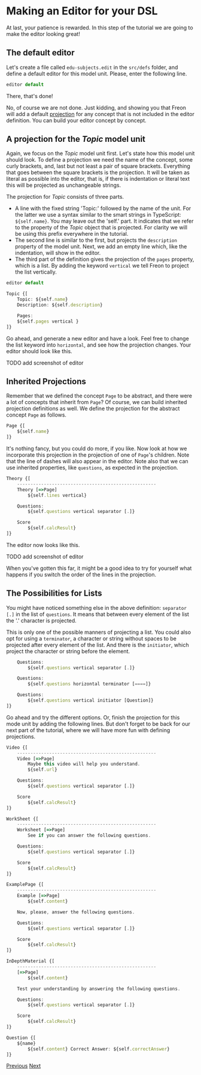 # Making an Editor for your DSL

At last, your patience is rewarded. In this step of the tutorial we are going to make the editor looking great!


## The default editor

Let's create a file called `edu-subjects.edit` in the `src/defs` folder,
and define a default editor for this model unit. Please, enter the following line.

```ts
editor default
```
There, that's done!

No, of course we are not done. Just kidding, and showing you that Freon will add a default [projection](Documentation/Editor/Projections) for any concept that is not
included in the editor definition. You can build your editor concept by concept.


## A projection for the _Topic_ model unit

Again, we focus on the _Topic_ model unit first. Let's state how this model unit should look. To define a projection
we need the name of the concept, some curly brackets, and, last but not least a pair of square brackets. Everything
that goes between the square brackets is the projection. It will be taken as literal as possible into the editor, that is,
if there is indentation or literal text this will be projected as unchangeable strings.

The projection for _Topic_ consists of three parts.
* A line with the fixed
string 'Topic:' followed by the name of the unit. For the latter we use a syntax similar to the smart
strings in TypeScript: `${self.name}`. You may leave out the 'self.' part. It indicates that we refer to the property of the _Topic_ object
that is projected. For clarity we will be using this prefix everywhere in the tutorial.
* The second line is similar to the first, but projects the `description` property of the model unit. Next, we add an empty line
which, like the indentation, will show in the editor.
* The third part of the definition gives the projection of the `pages` property, which is a list. By adding the keyword `vertical`
we tell Freon to project the list vertically.

```ts
editor default

Topic {[
    Topic: ${self.name}
    Description: ${self.description}

    Pages:
    ${self.pages vertical }
]}
```

Go ahead, and generate a new editor and have a look. Feel free to change the list keyword into `horizontal`, and see how the projection changes.
Your editor should look like this.

TODO add screenshot of editor

## Inherited Projections

Remember that we defined the concept `Page` to be abstract, and there were a lot of concepts that inherit from `Page`? Of course,
we can build inherited projection definitions as well. We define the projection for the abstract concept `Page` as follows.

```ts
Page {[
    ${self.name}
]}
```

It's nothing fancy, but you could do more, if you like. Now look at how we incorporate this projection in the projection of one of `Page`'s children.
Note that the line of dashes will also appear in the editor. Note also that we can use inherited properties, like `questions`, as expected in the projection.

```ts
Theory {[
    ----------------------------------------------------
    Theory [=>Page]
        ${self.lines vertical}

    Questions:
        ${self.questions vertical separator [.]}

    Score
        ${self.calcResult}
]}
```

The editor now looks like this.

TODO add screenshot of editor

When you've gotten this far, it might be a good idea to try for yourself what
happens if you switch the order of the lines in the projection.

## The Possibilities for Lists

You might have noticed something else in the above definition: `separator [.]` in the list of `questions`. It means that
between every element of the list the '.' character is projected.

This is only one of the possible manners of projecting a list. You could also opt for using a `terminator`, a character
or string without spaces to be projected after every element of the list. And there is the `initiator`, which project
the character or string before the element.

```ts
    Questions:
        ${self.questions vertical separator [.]}

    Questions:
        ${self.questions horizontal terminator [====]}

    Questions:
        ${self.questions vertical initiator [Question]}
]}
```

Go ahead and try the different options. Or, finish the projection for this mode unit by adding the following lines.
But don't forget to be back for our next part of the tutorial, where we will have more fun with defining projections.

```ts
Video {[
    ----------------------------------------------------
    Video [=>Page]
        Maybe this video will help you understand.
        ${self.url}

    Questions:
        ${self.questions vertical separator [.]}

    Score
        ${self.calcResult}
]}

WorkSheet {[
    ----------------------------------------------------
    Worksheet [=>Page]
        See if you can answer the following questions.

    Questions:
        ${self.questions vertical separator [.]}

    Score
        ${self.calcResult}
]}

ExamplePage {[
    ----------------------------------------------------
    Example [=>Page]
        ${self.content}

    Now, please, answer the following questions.

    Questions:
        ${self.questions vertical separator [.]}

    Score
        ${self.calcResult}
]}

InDepthMaterial {[
    ----------------------------------------------------
    [=>Page]
        ${self.content}

    Test your understanding by answering the following questions.

    Questions:
        ${self.questions vertical separator [.]}

    Score
        ${self.calcResult}
]}

Question {[
    ${name}
        ${self.content} Correct Answer: ${self.correctAnswer}
]}
```

[Previous](/Tutorial/Creating_your_DSL)
[Next](/Tutorial/More_Fun_with_Projections)
